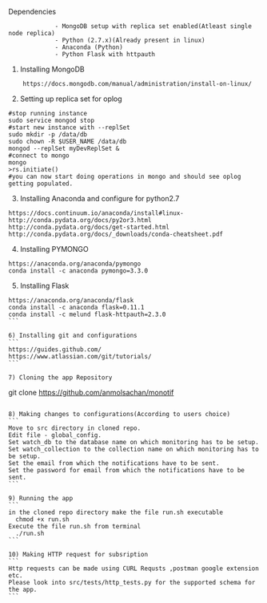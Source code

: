 Dependencies 
```
             - MongoDB setup with replica set enabled(Atleast single node replica)
             - Python (2.7.x)(Already present in linux)
             - Anaconda (Python)
             - Python Flask with httpauth
```
             
1) Installing MongoDB
```
    https://docs.mongodb.com/manual/administration/install-on-linux/
```

2) Setting up replica set for oplog
```
#stop running instance
sudo service mongod stop
#start new instance with --replSet
sudo mkdir -p /data/db
sudo chown -R $USER_NAME /data/db
mongod --replSet myDevReplSet &
#connect to mongo
mongo
>rs.initiate()
#you can now start doing operations in mongo and should see oplog getting populated.
```

3) Installing Anaconda and configure for python2.7
```
https://docs.continuum.io/anaconda/install#linux-
http://conda.pydata.org/docs/py2or3.html
http://conda.pydata.org/docs/get-started.html
http://conda.pydata.org/docs/_downloads/conda-cheatsheet.pdf
```

4) Installing PYMONGO
```
https://anaconda.org/anaconda/pymongo
conda install -c anaconda pymongo=3.3.0
```

5) Installing Flask
````
https://anaconda.org/anaconda/flask
conda install -c anaconda flask=0.11.1
conda install -c melund flask-httpauth=2.3.0
```

6) Installing git and configurations
```
https://guides.github.com/
https://www.atlassian.com/git/tutorials/
```

7) Cloning the app Repository
````
git clone https://github.com/anmolsachan/monotif
````

8) Making changes to configurations(According to users choice)
```
Move to src directory in cloned repo.
Edit file - global_config.
Set watch_db to the database name on which monitoring has to be setup.
Set watch_collection to the collection name on which monitoring has to be setup.
Set the email from which the notifications have to be sent.
Set the password for email from which the notifications have to be sent.
```

9) Running the app
```
in the cloned repo directory make the file run.sh executable
  chmod +x run.sh
Execute the file run.sh from terminal
  ./run.sh
```

10) Making HTTP request for subsription
```
Http requests can be made using CURL Requsts ,postman google extension etc.
Please look into src/tests/http_tests.py for the supported schema for the app.
```
